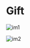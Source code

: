 # Gift
 
![im1](https://github.com/nech14/Gift/assets/113244483/3a5b5935-3d7f-49aa-bbbd-894437b3c3f4)

![im2](https://github.com/nech14/Gift/assets/113244483/51c59505-e346-480d-be7b-2fea09d7e663)

